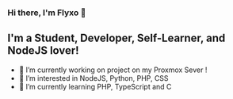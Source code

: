 ### Hi there, I'm Flyxo 👋

## I'm a Student, Developer, Self-Learner, and NodeJS lover!
- 🔭 I’m currently working on project on my Proxmox Sever !
- 👀 I’m interested in NodeJS, Python, PHP, CSS
- 🌱 I’m currently learning PHP, TypeScript and C

